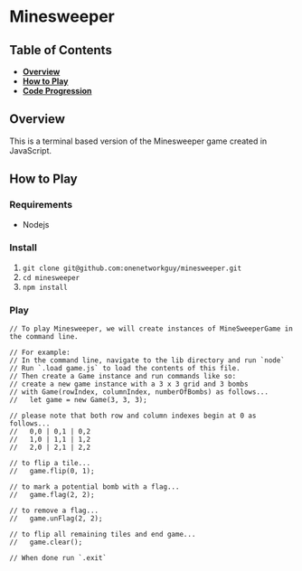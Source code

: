 # Minesweeper

## Table of Contents

* **[Overview](#overview)**
* **[How to Play](#how-to-play)**
* **[Code Progression](#code-progression)**

## Overview

This is a terminal based version of the Minesweeper game created in JavaScript.

## How to Play

### Requirements

* Nodejs

### Install

1. `git clone git@github.com:onenetworkguy/minesweeper.git`
2. `cd minesweeper`
3. `npm install`

### Play

```
// To play Minesweeper, we will create instances of MineSweeperGame in the command line.

// For example:
// In the command line, navigate to the lib directory and run `node`
// Run `.load game.js` to load the contents of this file.
// Then create a Game instance and run commands like so:
// create a new game instance with a 3 x 3 grid and 3 bombs 
// with Game(rowIndex, columnIndex, numberOfBombs) as follows...
//   let game = new Game(3, 3, 3);

// please note that both row and column indexes begin at 0 as follows...
//   0,0 | 0,1 | 0,2
//   1,0 | 1,1 | 1,2
//   2,0 | 2,1 | 2,2

// to flip a tile...
//   game.flip(0, 1);

// to mark a potential bomb with a flag...
//   game.flag(2, 2);

// to remove a flag...
//   game.unFlag(2, 2);

// to flip all remaining tiles and end game...
//   game.clear();

// When done run `.exit`
```
